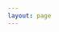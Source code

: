 ```yaml
---
layout: page
---
```


<script setup>
import {
    VPTeamPage,
    VPTeamPageTitle,
    VPTeamMembers
} from 'vitepress/theme'

const members = [
    {
        avatar: '/assets/reactjs.png',
        name: 'React 18',
        title: 'Framework',
        links: [
            { icon: 'github', link: 'https://reactjs.org/' },
        ]
    },
    {
        avatar: '/assets/vitejs.png',
        name: 'ViteJS',
        title: 'Development Tool',
        links: [
            { icon: 'github', link: 'https://vitejs.dev/' },
        ]
    },
    {
        avatar: '/assets/redux.png',
        name: 'Redux Tool Kit (RTK)',
        title: 'Styling',
        links: [
            { icon: 'github', link: 'https://redux-toolkit.js.org/' },
        ]
    },
    {
        avatar: '/assets/rtkq.png',
        name: 'RTK Query',
        title: 'API Requests Library',
        links: [
            { icon: 'github', link: 'https://redux-toolkit.js.org/rtk-query/overview' },
        ]
    },
    {
        avatar: '../../assets/tailwindcss.png',
        name: 'Tailwindcss',
        title: 'State Management',
        links: [
            { icon: 'github', link: 'https://tailwindcss.com/' },
        ]
    },
    {
        avatar: '/assets/storybook.svg',
        name: 'Storybook',
        title: 'Documentation | Visual Testing',
        links: [
            { icon: 'github', link: 'https://storybook.js.org/' },
        ]
    },
    {
        avatar: '/assets/cypress.png',
        name: 'Cypress',
        title: 'E2E Testing',
        links: [
            { icon: 'github', link: 'https://www.cypress.io/' },
        ]
    },
    {
        avatar: '/assets/vitest.svg',
        name: 'Vitest',
        title: 'Unit Testing',
        links: [
            { icon: 'github', link: 'https://vitest.dev/' },
        ]
    },
    {
        avatar: '/assets/i18next.png',
        name: 'i18next',
        title: 'Translation',
        links: [
            { icon: 'github', link: 'https://www.i18next.com/' },
        ]
    },
    {
        avatar: '/assets/momentjs.png',
        name: 'Momentjs',
        title: 'Date | Time',
        links: [
            { icon: 'github', link: 'https://momentjs.com/' },
        ]
    },
    {
        avatar: '/assets/eslint.png',
        name: 'ESLint',
        title: 'Linting',
        links: [
            { icon: 'github', link: 'https://eslint.org/' },
        ]
    },
    {
        avatar: '/assets/prettier.png',
        name: 'Prettier',
        title: 'Formatting',
        links: [
            { icon: 'github', link: 'https://prettier.io/' },
        ]
    },
]
</script>

<VPTeamPage>
  <VPTeamPageTitle>
    <template #title>
      Tech Stack
    </template>
    <template #lead>
    </template>
  </VPTeamPageTitle>
  <VPTeamMembers
    :members="members"
  />
</VPTeamPage>
